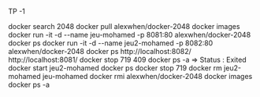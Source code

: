 TP -1

docker search 2048
docker pull alexwhen/docker-2048
docker images
docker run -it -d --name jeu-mohamed -p 8081:80 alexwhen/docker-2048
docker ps 
docker run -it -d --name jeu2-mohamed -p 8082:80 alexwhen/docker-2048
docker ps
http://localhost:8082/ http://localhost:8081/
docker stop 719 409
docker ps -a => Status : Exited
docker start jeu2-mohamed
docker ps
docker stop 719 
docker rm jeu2-mohamed jeu-mohamed
docker rmi alexwhen/docker-2048
docker images 
docker ps -a